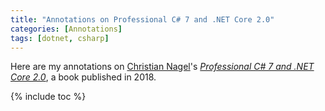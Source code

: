 ```yaml
---
title: "Annotations on Professional C# 7 and .NET Core 2.0"
categories: [Annotations]
tags: [dotnet, csharp]
---
```


Here are my annotations on [Christian Nagel](https://csharp.christiannagel.com/)'s [*Professional C# 7 and .NET Core 2.0*](https://www.amazon.com/dp/1119449278), a book published in 2018.

{% include toc %}
